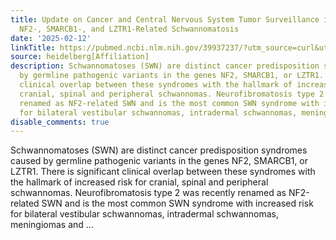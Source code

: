 ```yaml
---
title: Update on Cancer and Central Nervous System Tumor Surveillance in Pediatric
  NF2-, SMARCB1-, and LZTR1-Related Schwannomatosis
date: '2025-02-12'
linkTitle: https://pubmed.ncbi.nlm.nih.gov/39937237/?utm_source=curl&utm_medium=rss&utm_campaign=pubmed-2&utm_content=1FakS-2QOkCT8HsMOQP1bCRQ4YzyumYOmxmF0moLsQ3dFB1E9V&fc=20220326224207&ff=20250212170950&v=2.18.0.post9+e462414
source: heidelberg[Affiliation]
description: Schwannomatoses (SWN) are distinct cancer predisposition syndromes caused
  by germline pathogenic variants in the genes NF2, SMARCB1, or LZTR1. There is significant
  clinical overlap between these syndromes with the hallmark of increased risk for
  cranial, spinal and peripheral schwannomas. Neurofibromatosis type 2 was recently
  renamed as NF2-related SWN and is the most common SWN syndrome with increased risk
  for bilateral vestibular schwannomas, intradermal schwannomas, meningiomas and ...
disable_comments: true
---
```

Schwannomatoses (SWN) are distinct cancer predisposition syndromes caused by germline pathogenic variants in the genes NF2, SMARCB1, or LZTR1. There is significant clinical overlap between these syndromes with the hallmark of increased risk for cranial, spinal and peripheral schwannomas. Neurofibromatosis type 2 was recently renamed as NF2-related SWN and is the most common SWN syndrome with increased risk for bilateral vestibular schwannomas, intradermal schwannomas, meningiomas and ...